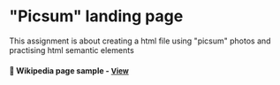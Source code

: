 
# "Picsum" landing page

This assignment is about creating a html file using "picsum" photos and practising html semantic elements 

<h4>🔹 Wikipedia page sample - <a href="https://simonakom.github.io/picsum-landing-page/picsum-page.html" style="font-size:small;">View</a><h4>

